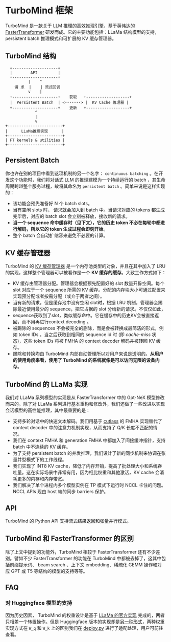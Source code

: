 # TurboMind 框架

TurboMind 是一款关于 LLM 推理的高效推理引擎，基于英伟达的 [FasterTransformer](https://github.com/NVIDIA/FasterTransformer) 研发而成。它的主要功能包括：LLaMa 结构模型的支持，persistent batch 推理模式和可扩展的 KV 缓存管理器。

## TurboMind 结构

```
  +--------------------+
  |        API         |
  +--------------------+
          |    ^
    请 求  |    | 流式回调
          v    |
  +--------------------+    获取   +-------------------+
  |  Persistent Batch  | <-------> |  KV Cache 管理器 |
  +--------------------+    更新   +-------------------+
             ^
             |
             v
+------------------------+
|      LLaMa推理实现      |
+------------------------+
| FT kernels & utilities |
+------------------------+
```

## Persistent Batch

你也许在别的项目中看到这项机制的另一个名字： `continuous batching` 。在开发这个功能时，我们将对话式 LLM 的推理建模为一个持续运行的 batch ，其生命周期跨越整个服务过程，故将其命名为 `persistent batch` 。简单来说是这样实现的：

- 该功能会预先准备好 N 个 batch slots。
- 当有空闲 slots 时， 请求就会加入到 batch 中。当请求对应的 tokens 都生成完毕后，对应的 batch slot 会立刻被释放，接收新的请求。
- **当一个 sequence 命中缓存时（见下文），它的历史 token 不必在每轮中都进行解码，所以它的 token 生成过程会即刻开始**。
- 整个 batch 会自动扩缩容来避免不必要的计算。

## KV 缓存管理器

TurboMind 的 [KV 缓存管理器](https://github.com/InternLM/lmdeploy/blob/main/src/turbomind/models/llama/SequenceManager.h) 是一个内存池类型的对象，并且在其中加入了 LRU 的实现，这样整个管理器可以被看作是一个 **KV 缓存的缓存**。大致工作方式如下：

- KV 缓存由管理器分配。管理器会根据预先配置好的 slot 数量开辟空间。每个 slot 对应于一个 sequence 所需的 KV 缓存。分配的内存块大小可通过配置来实现预分配或者按需分配（或介于两者之间）。
- 当有新的请求，但是缓存池中没有空闲 slot时，根据 LRU 机制，管理器会踢除最近使用最少的 sequence，把它占据的 slot 分给新的请求。不仅仅如此，
- sequence获取到了slot，类似缓存命中。它在缓存中的历史KV会被直接返回，而不用再进行context decoding 。
- 被踢除的 sequences 不会被完全的删除，而是会被转换成最简洁的形式，例如 token IDs 。当之后获取到相同的 sequence id 时 (即 _cache-miss_ 状态)，这些 token IDs 将被 FMHA 的 context decoder 解码并被转回 KV 缓存。
- 踢除和转换均由 TurboMind 内部自动管理所以对用户来说是透明的。__从用户的使用角度来看，使用了 TurboMind 的系统就像是可以访问无限的设备内存__。

## TurboMind 的 LLaMa 实现

我们对 LLaMa 系列模型的实现是从 FasterTransformer 中的 Gpt-NeX 模型修改而来的。除了对 LLaMa 系列进行基本重构和修改外，我们还做了一些改进以实现会话模型的高性能推理，其中最重要的是：

- 支持多轮对话中的快速文本解码。我们用基于 [cutlass](https://github.com/NVIDIA/cutlass) 的 FMHA 实现替代了 context decoder 中的注意力机制实现，从而支持了 Q/K 长度不匹配的情况。
- 我们在 context FMHA 和 generation FMHA 中都加入了间接缓冲指针，支持 batch 中不连续的 KV 缓存。
- 为了支持 persistent batch 的并发推理，我们设计了新的同步机制来协调在张量并型模式下的工作线程。
- 我们实现了 INT8 KV cache，降低了内存开销，提高了批处理大小和系统吞吐量。这在实际场景中非常有用，因为相比权重和其他激活，KV cache 会消耗更多的内存和内存带宽。
- 我们解决了单个进程内多个模型实例在 TP 模式下运行时 NCCL 卡住的问题。NCCL APIs 现由 host 端的同步 barriers 保护。

## API

TurboMind 的 Python API 支持流式结果返回和张量并行模式。

## TurboMind 和 FasterTransformer 的区别

除了上文中提到的功能外，TurboMind 相较于 FasterTransformer 还有不少差别。譬如不少 FasterTransformer 的功能在 TurboMind 中都被去掉了，这其中包括前缀提示词、 beam search 、上下文 embedding、稀疏化 GEMM 操作和对应 GPT 或 T5 等结构的模型的支持等等。

## FAQ

### 对 Huggingface 模型的支持

因为历史因素， TurboMind 的权重设计是基于 [LLaMa 的官方实现](https://github.com/facebookresearch/llama) 完成的，两者只相差一个转置操作。但是 Huggingface 版本的实现却是[另一种形式](https://github.com/huggingface/transformers/blob/45025d92f815675e483f32812caa28cce3a960e7/src/transformers/models/llama/convert_llama_weights_to_hf.py#L123C76-L123C76)，两种权重实现方式在 `W_q` 和 `W_k` 上的区别我们在 [deploy.py](https://github.com/InternLM/lmdeploy/blob/ff4648a1d09e5aec74cf70efef35bfaeeac552e0/lmdeploy/serve/turbomind/deploy.py#L398) 进行了适配处理，用户可前往查看。
